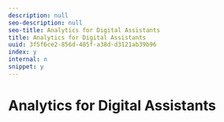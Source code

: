 ```yaml
---
description: null
seo-description: null
seo-title: Analytics for Digital Assistants
title: Analytics for Digital Assistants
uuid: 3f5f6ce2-856d-485f-a38d-d3121ab39b96
index: y
internal: n
snippet: y
---
```


# Analytics for Digital Assistants

